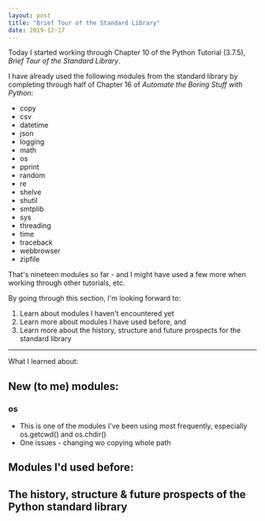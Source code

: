 ```yaml
---
layout: post
title: "Brief Tour of the Standard Library"
date: 2019-12-17
---
```


Today I started working through Chapter 10 of the Python Tutorial (3.7.5), *Brief Tour of the Standard Library*. 


I have already used the following modules from the standard library by completing through half of Chapter 16 of *Automate 
the Boring Stuff with Python*:


* copy
* csv
* datetime
* json
* logging
* math
* os
* pprint
* random
* re
* shelve
* shutil
* smtplib
* sys
* threading
* time
* traceback
* webbrowser
* zipfile


That's nineteen modules so far - and I might have used a few more when working through other tutorials, etc. 


By going through this section, I'm looking forward to: 

1. Learn about modules I haven't encountered yet
2. Learn more about modules I have used before, and 
3. Learn more about the history, structure and future prospects for the standard library

---
What I learned about:

## New (to me) modules:

### os
* This is one of the modules I've been using most frequently, especially os.getcwd() and os.chdir()
* One issues - changing wo copying whole path

## Modules I'd used before:

## The history, structure & future prospects of the Python standard library
